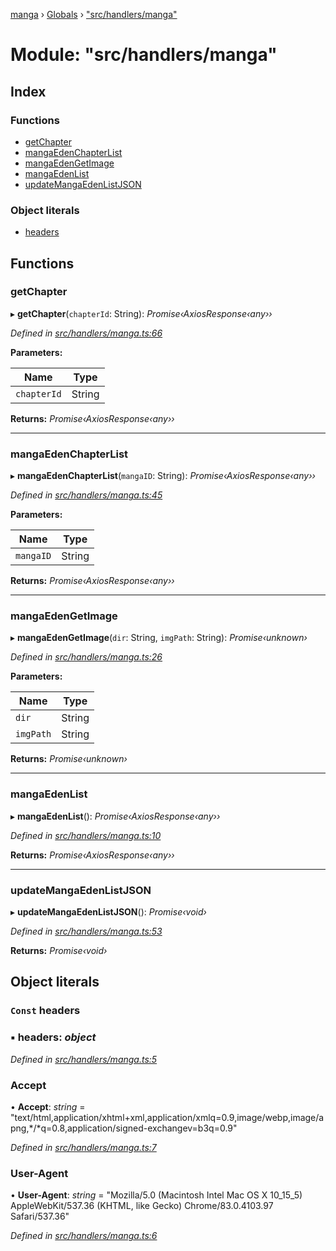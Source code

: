 [manga](../README.md) › [Globals](../globals.md) › ["src/handlers/manga"](_src_handlers_manga_.md)

# Module: "src/handlers/manga"

## Index

### Functions

* [getChapter](_src_handlers_manga_.md#getchapter)
* [mangaEdenChapterList](_src_handlers_manga_.md#mangaedenchapterlist)
* [mangaEdenGetImage](_src_handlers_manga_.md#mangaedengetimage)
* [mangaEdenList](_src_handlers_manga_.md#mangaedenlist)
* [updateMangaEdenListJSON](_src_handlers_manga_.md#updatemangaedenlistjson)

### Object literals

* [headers](_src_handlers_manga_.md#const-headers)

## Functions

###  getChapter

▸ **getChapter**(`chapterId`: String): *Promise‹AxiosResponse‹any››*

*Defined in [src/handlers/manga.ts:66](https://github.com/tushar1210/manga-node/blob/a01e945/src/handlers/manga.ts#L66)*

**Parameters:**

Name | Type |
------ | ------ |
`chapterId` | String |

**Returns:** *Promise‹AxiosResponse‹any››*

___

###  mangaEdenChapterList

▸ **mangaEdenChapterList**(`mangaID`: String): *Promise‹AxiosResponse‹any››*

*Defined in [src/handlers/manga.ts:45](https://github.com/tushar1210/manga-node/blob/a01e945/src/handlers/manga.ts#L45)*

**Parameters:**

Name | Type |
------ | ------ |
`mangaID` | String |

**Returns:** *Promise‹AxiosResponse‹any››*

___

###  mangaEdenGetImage

▸ **mangaEdenGetImage**(`dir`: String, `imgPath`: String): *Promise‹unknown›*

*Defined in [src/handlers/manga.ts:26](https://github.com/tushar1210/manga-node/blob/a01e945/src/handlers/manga.ts#L26)*

**Parameters:**

Name | Type |
------ | ------ |
`dir` | String |
`imgPath` | String |

**Returns:** *Promise‹unknown›*

___

###  mangaEdenList

▸ **mangaEdenList**(): *Promise‹AxiosResponse‹any››*

*Defined in [src/handlers/manga.ts:10](https://github.com/tushar1210/manga-node/blob/a01e945/src/handlers/manga.ts#L10)*

**Returns:** *Promise‹AxiosResponse‹any››*

___

###  updateMangaEdenListJSON

▸ **updateMangaEdenListJSON**(): *Promise‹void›*

*Defined in [src/handlers/manga.ts:53](https://github.com/tushar1210/manga-node/blob/a01e945/src/handlers/manga.ts#L53)*

**Returns:** *Promise‹void›*

## Object literals

### `Const` headers

### ▪ **headers**: *object*

*Defined in [src/handlers/manga.ts:5](https://github.com/tushar1210/manga-node/blob/a01e945/src/handlers/manga.ts#L5)*

###  Accept

• **Accept**: *string* = "text/html,application/xhtml+xml,application/xmlq=0.9,image/webp,image/apng,*/*q=0.8,application/signed-exchangev=b3q=0.9"

*Defined in [src/handlers/manga.ts:7](https://github.com/tushar1210/manga-node/blob/a01e945/src/handlers/manga.ts#L7)*

###  User-Agent

• **User-Agent**: *string* = "Mozilla/5.0 (Macintosh Intel Mac OS X 10_15_5) AppleWebKit/537.36 (KHTML, like Gecko) Chrome/83.0.4103.97 Safari/537.36"

*Defined in [src/handlers/manga.ts:6](https://github.com/tushar1210/manga-node/blob/a01e945/src/handlers/manga.ts#L6)*
